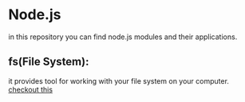 # Node.js 
in this repository you can find node.js modules and their applications. 

## fs(File System):
it provides tool for working with your file system on your computer.
[checkout this](./fs/README.md)

